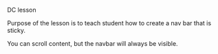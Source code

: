 DC lesson

Purpose of the lesson is to teach student how to create a nav bar that is sticky.

You can scroll content, but the navbar will always be visible.
